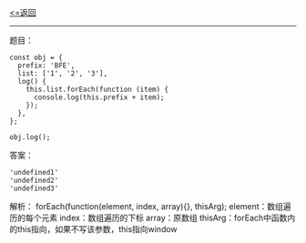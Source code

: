[<=返回](../index.md)
<hr/>

题目：
```
const obj = {
  prefix: 'BFE',
  list: ['1', '2', '3'],
  log() {
    this.list.forEach(function (item) {
      console.log(this.prefix + item);
    });
  },
};

obj.log();
```

答案：
```
'undefined1'
'undefined2'
'undefined3'
```

解析：
forEach(function(element, index, array){}, thisArg);
element：数组遍历的每个元素
index：数组遍历的下标
array：原数组
thisArg：forEach中函数内的this指向，如果不写该参数，this指向window